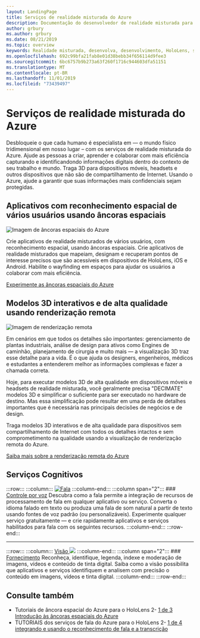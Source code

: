 ```yaml
---
layout: LandingPage
title: Serviços de realidade misturada do Azure
description: Documentação do desenvolvedor de realidade misturada para serviços do Azure.
author: grbury
ms.author: grbury
ms.date: 08/21/2019
ms.topic: overview
keywords: Realidade misturada, desenvolva, desenvolvimento, HoloLens, serviços do Azure, âncoras espaciais, fala, visão, renderização remota
ms.openlocfilehash: 692c99bfa21fab8e01d38bebb34f656114d9fee3
ms.sourcegitcommit: 6bc6757b9b273a63f260f1716c944603dfa51151
ms.translationtype: MT
ms.contentlocale: pt-BR
ms.lasthandoff: 11/01/2019
ms.locfileid: "73439497"
---
```

# <a name="azure-mixed-reality-services"></a>Serviços de realidade misturada do Azure
Desbloqueie o que cada humano é especialista em — o mundo físico tridimensional em nosso lugar – com os serviços de realidade misturada do Azure. Ajude as pessoas a criar, aprender e colaborar com mais eficiência capturando e identificandondo informações digitais dentro do contexto de seu trabalho e mundo. Traga 3D para dispositivos móveis, headsets e outros dispositivos que não são de compartilhamento de Internet. Usando o Azure, ajude a garantir que suas informações mais confidenciais sejam protegidas.

## <a name="multi-user-spatially-aware-applications-using-spatial-anchors"></a>Aplicativos com reconhecimento espacial de vários usuários usando âncoras espaciais

![ Imagem de âncoras espaciais do Azure](images/AzureSpatialAnchors.jpg)

Crie aplicativos de realidade misturados de vários usuários, com reconhecimento espacial, usando âncoras espaciais. Crie aplicativos de realidade misturados que mapeiam, designam e recuperam pontos de interesse precisos que são acessíveis em dispositivos de HoloLens, iOS e Android. Habilite o wayfinding em espaços para ajudar os usuários a colaborar com mais eficiência.

[Experimente as âncoras espaciais do Azure](https://docs.microsoft.com/azure/spatial-anchors)


## <a name="interactive-high-quality-3d-models-using-remote-rendering"></a>Modelos 3D interativos e de alta qualidade usando renderização remota

![ Imagem de renderização remota](images/RemoteRendering.jpg)

Em cenários em que todos os detalhes são importantes: gerenciamento de plantas industriais, análise de design para ativos como Engines de caminhão, planejamento de cirurgia e muito mais — a visualização 3D traz esse detalhe para a vida. É o que ajuda os designers, engenheiros, médicos e estudantes a entenderem melhor as informações complexas e fazer a chamada correta.

Hoje, para executar modelos 3D de alta qualidade em dispositivos móveis e headsets de realidade misturada, você geralmente precisa "DECIMATE" modelos 3D e simplificar o suficiente para ser executado no hardware de destino. Mas essa simplificação pode resultar em uma perda de detalhes importantes que é necessária nas principais decisões de negócios e de design.

Traga modelos 3D interativos e de alta qualidade para dispositivos sem compartilhamento de Internet com todos os detalhes intactos e sem comprometimento na qualidade usando a visualização de renderização remota do Azure.

[Saiba mais sobre a renderização remota do Azure](https://azure.microsoft.com/services/remote-rendering)


## <a name="cognitive-services"></a>Serviços Cognitivos

:::row:::
    :::column:::
       [![Fala](images/speech.jpg)](https://docs.microsoft.com/azure/cognitive-services/speech-service/)
    :::column-end:::
    :::column span="2":::
        ### <a name="speechhttpsdocsmicrosoftcomazurecognitive-servicesspeech-service"></a>[Controle por voz](https://docs.microsoft.com/azure/cognitive-services/speech-service/)
        Descubra como a fala permite a integração de recursos de processamento de fala em qualquer aplicativo ou serviço. Converta o idioma falado em texto ou produza uma fala de som natural a partir de texto usando fontes de voz padrão (ou personalizáveis). Experimente qualquer serviço gratuitamente — e crie rapidamente aplicativos e serviços habilitados para fala com os seguintes recursos.
    :::column-end:::
:::row-end:::

---

:::row:::
    :::column:::
       [Visão ![](images/vision.jpg)](https://docs.microsoft.com/azure/cognitive-services/computer-vision/)
    :::column-end:::
    :::column span="2":::
        ### <a name="visionhttpsdocsmicrosoftcomazurecognitive-servicescomputer-vision"></a>[Fornecimento](https://docs.microsoft.com/azure/cognitive-services/computer-vision/)
        Reconheça, identifique, legenda, indexe e moderação de imagens, vídeos e conteúdo de tinta digital. Saiba como a visão possibilita que aplicativos e serviços identifiquem e analisem com precisão o conteúdo em imagens, vídeos e tinta digital.
    :::column-end:::
:::row-end:::




## <a name="see-also"></a>Consulte também

* Tutoriais de âncora espacial do Azure para o HoloLens 2- [1 de 3 Introdução às âncoras espaciais do Azure](mrlearning-asa-ch1.md)
* TUTORIAIS dos serviços de fala do Azure para o HoloLens 2- [1 de 4 integrando e usando o reconhecimento de fala e a transcrição](mrlearning-speechSDK-ch1.md)